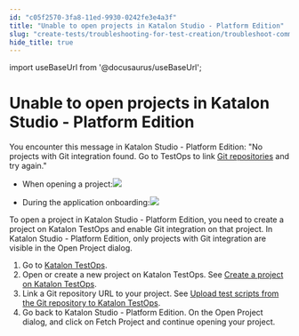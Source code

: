 ```yaml
---
id: "c05f2570-3fa8-11ed-9930-0242fe3e4a3f"
title: "Unable to open projects in Katalon Studio - Platform Edition"
slug: "create-tests/troubleshooting-for-test-creation/troubleshoot-common-exceptions/unable-to-open-projects-in-katalon-studio---platform-edition"
hide_title: true
---
```

import useBaseUrl from '@docusaurus/useBaseUrl';


# <a id="troubleshooting-9830" class="anchor_top_offset"/><a id="ariaid-title1" class="anchor_top_offset"/>Unable to open projects in Katalon Studio - Platform Edition

<section xmlns="http://www.w3.org/1999/xhtml" className="section condition"><p className="p">You encounter this message  in Katalon Studio - Platform Edition: "No projects with Git integration found. Go to TestOps to link <a className="xref j-external-link" href="https://docs.katalon.com/docs/organize/upload-test-scripts-from-the-git-repository-to-katalon-testops" target="_blank">Git repositories</a> and try again."</p><ul className="ul"><li className="li"><p className="p">When opening a project:<img className="image" width={700} src={useBaseUrl("/f53ded60-3faa-11ed-9930-0242fe3e4a3f.png")} /></p></li><li className="li"><p className="p">During the application onboarding:<img className="image" width={500} src={useBaseUrl("/f5423320-3faa-11ed-9930-0242fe3e4a3f.png")} /></p></li></ul></section> 
<div xmlns="http://www.w3.org/1999/xhtml" className="bodydiv troubleSolution"><section className="section cause"><p className="p">To open a project  in Katalon Studio - Platform Edition, you need to create a project on Katalon TestOps and enable Git integration on that project. In Katalon Studio - Platform Edition, only projects with Git integration are visible in the <span className="ph uicontrol">Open Project</span> dialog.</p></section><section className="section remedy"><ol className="ol steps"><li className="li step"><span className="ph cmd">Go to <a className="xref j-external-link" href="https://testops.katalon.io/" target="_blank">Katalon TestOps</a>.</span></li><li className="li step"><span className="ph cmd">Open or create a new project on Katalon TestOps. See <a className="xref" href="#">Create a project on Katalon TestOps</a>.</span></li><li className="li step"><span className="ph cmd">Link a Git repository URL to your project. See <a className="xref" href="/organize/upload-test-scripts-from-the-git-repository-to-katalon-testops">Upload test scripts from the Git repository to <span className="ph">Katalon TestOps</span></a>.</span></li><li className="li step"><span className="ph cmd">Go back to Katalon Studio - Platform Edition. On the <span className="ph uicontrol">Open Project</span> dialog, and click on <span className="ph uicontrol">Fetch Project</span> and continue opening your project.</span></li></ol></section></div>
